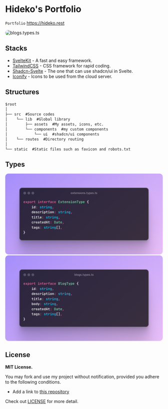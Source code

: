 # Hideko's Portfolio

``` Portfolio ``` https://hideko.rest

<img src=".github/screenshot.png" alt="blogs.types.ts" style="border-radius: 10px;">

## Stacks

- [SvelteKit](https://kit.svelte.dev) - A fast and easy framework.
- [TailwindCSS](https://tailwindcss.com) - CSS framework for rapid coding.
- [Shadcn-Svelte](https://shadcn-svelte.com) - The one that can use shadcn/ui in Svelte.
- [Iconify](https://iconify.design) - Icons to be used from the cloud server.

## Structures

```text
$root
│
├── src  #Source codes
│    └── lib  #Global library
│        ├── assets  #My assets, icons, etc.
│        └── components  #my custom components
│            └── ui  #shadcn/ui components
│    └── routes  #Directory routing
│ 
└── static  #Static files such as favicon and robots.txt
```

## Types

<img src=".github/extensions.types.ts.png" alt="extensions.types.ts" style="border-radius: 10px;">
<img src=".github/blogs.types.ts.png" alt="blogs.types.ts" style="border-radius: 10px;">

## License

**MIT License.**

You may fork and use my project without notification, provided you adhere to the following conditions.

- Add a link to [this repository](https://github.com/hideko-dev/portfolio)

Check out [LICENSE](./LICENSE) for more detail.